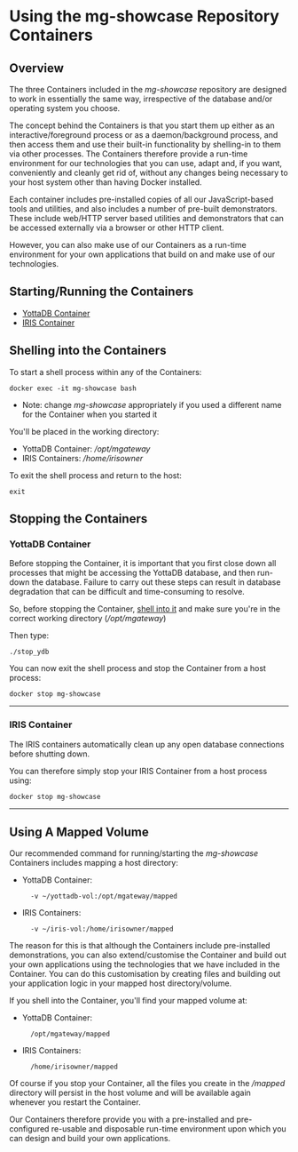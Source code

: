 # Using the mg-showcase Repository Containers

## Overview

The three Containers included in the *mg-showcase* repository are designed to work in essentially the same way, irrespective of the database and/or operating system you choose.

The concept behind the Containers is that you start them up either as an interactive/foreground process or as a daemon/background process, and then access them and use their built-in functionality by shelling-in to them via other processes.  The Containers therefore provide a run-time environment for our technologies that you can use, adapt and, if you want, conveniently and cleanly get rid of, without any changes being necessary to your host system other than having Docker installed.

Each container includes pre-installed copies of all our JavaScript-based tools and utilities, and also includes a number of pre-built demonstrators.  These include web/HTTP server based utilities and demonstrators that can be accessed externally via a browser or other HTTP client.

However, you can also make use of our Containers as a run-time environment for your own applications that build on and make use of our technologies.


## Starting/Running the Containers

- [YottaDB Container](https://github.com/robtweed/mg-showcase/blob/master/INSTALL.md#running-the-container)
- [IRIS Container](https://github.com/robtweed/mg-showcase/blob/master/INSTALL.md#running-the-container)


## Shelling into the Containers

To start a shell process within any of the Containers:

```console
docker exec -it mg-showcase bash
```

- Note: change *mg-showcase* appropriately if you used a different name for the Container when you started it


You'll be placed in the working directory:

- YottaDB Container: */opt/mgateway*
- IRIS Containers: */home/irisowner*


To exit the shell process and return to the host:

```console
exit
```

## Stopping the Containers

### YottaDB Container

Before stopping the Container, it is important that you first close down all processes that might be accessing the YottaDB database, and then run-down the database.  Failure to carry out these steps can result in database degradation that can be difficult and time-consuming to resolve.

So, before stopping the Container, [shell into it](#shelling-into-the-containers) and make sure you're in the
correct working directory (*/opt/mgateway*)

Then type:

```console
./stop_ydb
```


You can now exit the shell process and stop the Container from a host process:

```console
docker stop mg-showcase
```

----

### IRIS Container

The IRIS containers automatically clean up any open database connections before shutting down.

You can therefore simply stop your IRIS Container from a host process using:

```console
docker stop mg-showcase
```


----

## Using A Mapped Volume


Our recommended command for running/starting the *mg-showcase* Containers includes mapping a host directory:

- YottaDB Container:

        -v ~/yottadb-vol:/opt/mgateway/mapped


- IRIS Containers:

        -v ~/iris-vol:/home/irisowner/mapped

The reason for this is that although the Containers include pre-installed demonstrations, you can also extend/customise the Container and build out your own applications using the technologies that we have included in the Container.  You can do this customisation by creating files and building out your application logic in your mapped host directory/volume.

If you shell into the Container, you'll find your mapped volume at:

- YottaDB Container:

        /opt/mgateway/mapped

- IRIS Containers:

        /home/irisowner/mapped


Of course if you stop your Container, all the files you create in the */mapped* directory will persist in the host volume and will be available again whenever you restart the Container.

Our Containers therefore provide you with a pre-installed and pre-configured re-usable and disposable run-time environment upon which you can design and build your own applications.

